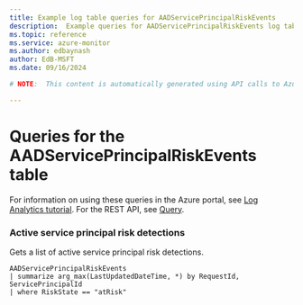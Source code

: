 ```yaml
---
title: Example log table queries for AADServicePrincipalRiskEvents
description:  Example queries for AADServicePrincipalRiskEvents log table
ms.topic: reference
ms.service: azure-monitor
ms.author: edbaynash
author: EdB-MSFT
ms.date: 09/16/2024

# NOTE:  This content is automatically generated using API calls to Azure. Any edits made on these files will be overwritten in the next run of the script. 

---
```


# Queries for the AADServicePrincipalRiskEvents table

For information on using these queries in the Azure portal, see [Log Analytics tutorial](/azure/azure-monitor/logs/log-analytics-tutorial). For the REST API, see [Query](/rest/api/loganalytics/query).


### Active service principal risk detections  


Gets a list of active service principal risk detections.  

```query
AADServicePrincipalRiskEvents
| summarize arg_max(LastUpdatedDateTime, *) by RequestId, ServicePrincipalId
| where RiskState == "atRisk"
```

